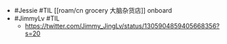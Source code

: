 - #Jessie #TIL [[roam/cn grocery 大脑杂货店]] onboard
- #JimmyLv #TIL
    - https://twitter.com/Jimmy_JingLv/status/1305904859405668356?s=20
